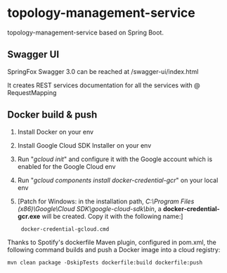 # topology-management-service

topology-management-service based on Spring Boot.

## Swagger UI

SpringFox Swagger 3.0 can be reached at /swagger-ui/index.html

It creates REST services documentation for all the services with @ RequestMapping

## Docker build & push

1) Install Docker on your env
2) Install Google Cloud SDK Installer on your env
3) Run "*gcloud init*" and configure it with the Google account which is enabled for the Google Cloud env
4) Run "*gcloud components install docker-credential-gcr*" on your local env
5) [Patch for Windows: in the installation path, *C:\Program Files (x86)\Google\Cloud SDK\google-cloud-sdk\bin*, a **docker-credential-gcr.exe** will be created. Copy it with the following name:]

        docker-credential-gcloud.cmd

Thanks to Spotify's dockerfile Maven plugin, configured in pom.xml, the following command builds and push a Docker image into a cloud registry:

    mvn clean package -DskipTests dockerfile:build dockerfile:push